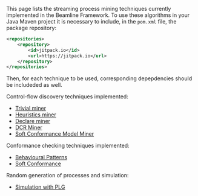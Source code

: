 This page lists the streaming process mining techniques currently implemented in the Beamline Framework.
To use these algorithms in your Java Maven project it is necessary to include, in the `pom.xml` file, the package repository:
```xml
<repositories>
    <repository>
        <id>jitpack.io</id>
        <url>https://jitpack.io</url>
    </repository>
</repositories>
```
Then, for each technique to be used, corresponding depepdencies should be includeded as well.

Control-flow discovery techniques implemented:

- [Trivial miner](discovery-trivial.md)
- [Heuristics miner](discovery-heuristics-miner.md)
- [Declare miner](discovery-declare.md)
- [DCR Miner](discovery-dcr.md)
- [Soft Conformance Model Miner](discovery-soft.md)

Conformance checking techniques implemented:

- [Behavioural Patterns](conformance-behavioural-patterns.md)
- [Soft Conformance](conformance-soft.md)

Random generation of processes and simulation:

- [Simulation with PLG](simulation-plg.md)